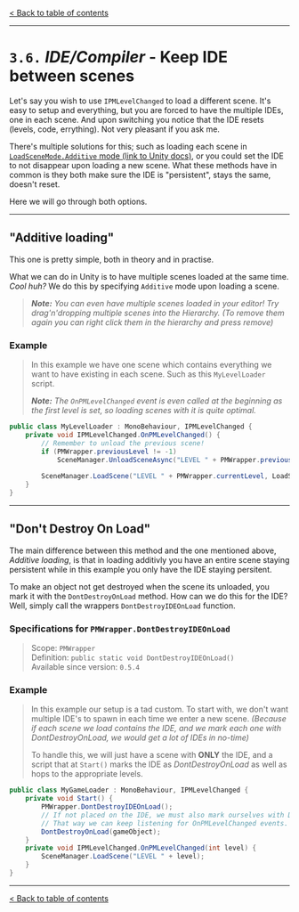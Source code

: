 [&lt; Back to table of contents](/README.md)

---

# `3.6.` _IDE/Compiler_ - **Keep IDE between scenes**

Let's say you wish to use `IPMLevelChanged` to load a different scene. It's easy to setup and everything, but you are forced to have the multiple IDEs, one in each scene. And upon switching you notice that the IDE resets (levels, code, errything). Not very pleasant if you ask me.

There's multiple solutions for this; such as loading each scene in [`LoadSceneMode.Additive` mode (link to Unity docs)](https://docs.unity3d.com/ScriptReference/SceneManagement.LoadSceneMode.Additive.html), or you could set the IDE to not disappear upon loading a new scene. What these methods have in common is they both make sure the IDE is "persistent", stays the same, doesn't reset.

Here we will go through both options.

---

## "Additive loading"

This one is pretty simple, both in theory and in practise.

What we can do in Unity is to have multiple scenes loaded at the same time. *Cool huh?*
We do this by specifying `Additive` mode upon loading a scene.

> _**Note:** You can even have multiple scenes loaded in your editor! Try drag'n'dropping multiple scenes into the Hierarchy. (To remove them again you can right click them in the hierarchy and press remove)_

### Example

> In this example we have one scene which contains everything we want to have existing in each scene. Such as this `MyLevelLoader` script.
>
> _**Note:** The `OnPMLevelChanged` event is even called at the beginning as the first level is set, so loading scenes with it is quite optimal._

```CS
public class MyLevelLoader : MonoBehaviour, IPMLevelChanged {
    private void IPMLevelChanged.OnPMLevelChanged() {
        // Remember to unload the previous scene!
        if (PMWrapper.previousLevel != -1)
            SceneManager.UnloadSceneAsync("LEVEL " + PMWrapper.previousLevel);
            
        SceneManager.LoadScene("LEVEL " + PMWrapper.currentLevel, LoadSceneMode.Additive);
    }
}
```

---

## "Don't Destroy On Load"

The main difference between this method and the one mentioned above, *Additive loading*, is that in loading additivly you have an entire scene staying persistent while in this example you only have the IDE staying persitent.

To make an object not get destroyed when the scene its unloaded, you mark it with the `DontDestroyOnLoad` method. How can we do this for the IDE? Well, simply call the wrappers `DontDestroyIDEOnLoad` function.

### Specifications for `PMWrapper.DontDestroyIDEOnLoad`

> Scope: `PMWrapper`<br>
> Definition: `public static void DontDestroyIDEOnLoad()`<br>
> Available since version: `0.5.4`<br>

### Example

> In this example our setup is a tad custom. To start with, we don't want multiple IDE's to spawn in each time we enter a new scene. *(Because if each scene we load contains the IDE, and we mark each one with DontDestroyOnLoad, we would get a lot of IDEs in no-time)*
>
> To handle this, we will just have a scene with **ONLY** the IDE, and a script that at `Start()` marks the IDE as _DontDestroyOnLoad_ as well as hops to the appropriate levels. 

```CS
public class MyGameLoader : MonoBehaviour, IPMLevelChanged {
    private void Start() {
        PMWrapper.DontDestroyIDEOnLoad();
        // If not placed on the IDE, we must also mark ourselves with DontDestroyOnLoad.
        // That way we can keep listening for OnPMLevelChanged events.
        DontDestroyOnLoad(gameObject);
    }
    private void IPMLevelChanged.OnPMLevelChanged(int level) {
        SceneManager.LoadScene("LEVEL " + level);
    }
}
```

---

[&lt; Back to table of contents](/README.md)
